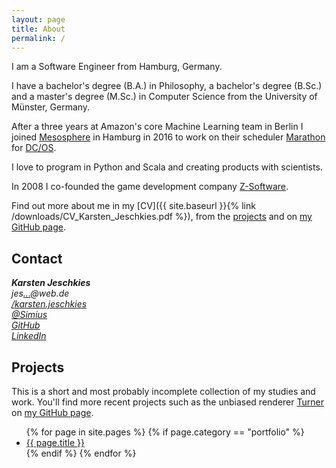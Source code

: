 ```yaml
---
layout: page
title: About
permalink: /
---
```


<a name="about">
I am a Software Engineer from Hamburg, Germany.

I have a bachelor's degree (B.A.) in Philosophy, a bachelor's degree (B.Sc.) and a master's degree (M.Sc.) in Computer Science from the University of Münster, Germany.

After a three years at Amazon's core Machine Learning team in Berlin I joined [Mesosphere](https://mesosphere.com/) in Hamburg in 2016 to work on their scheduler [Marathon](https://mesosphere.github.io/marathon/) for [DC/OS](https://dcos.io/).

I love to program in Python and Scala and creating products with scientists.

In 2008 I co-founded the game development company [Z-Software](http://www.z-software.net).

Find out more about me in my [CV]({{ site.baseurl }}{% link /downloads/CV_Karsten_Jeschkies.pdf %}), from the [projects](#projects) and on [my GitHub page](https://github.com/jeschkies).

<h2 id="contact">Contact</h2>

<address id="contact" class="well">
  <strong>Karsten Jeschkies</strong><br>
  <div>jes<a href="http://www.google.com/recaptcha/mailhide/d?k=01-mcpMu8_pv1L2mbmOPiPKg==&amp;c=MFLIUljqB4JrpVJn27DVJQ==" onclick="window.open('http://www.google.com/recaptcha/mailhide/d?k\07501-mcpMu8_pv1L2mbmOPiPKg\75\75\46c\75MFLIUljqB4JrpVJn27DVJQ\75\075', '', 'toolbar=0,scrollbars=0,location=0,statusbar=0,menubar=0,resizable=0,width=500,height=300'); return false;" title="Reveal this e-mail address">...</a>@web.de</div>
  <div><a href="https://www.facebook.com/karsten.jeschkies">/karsten.jeschkies</a></div>
  <div><a href="https://twitter.com/Simius">@Simius</a></div>
  <div><a href="https://github.com/jeschkies">GitHub</a></div>
  <div><a href="http://www.linkedin.com/pub/karsten-jeschkies/36/50/a73">LinkedIn</a></div>
</address>

<h2 id="projects">Projects</h2>

This is a short and most probably incomplete collection of my studies and work.
You'll find more recent projects such as the unbiased renderer [Turner](https://github.com/turner-renderer/turner)
on [my GitHub page](https://github.com/jeschkies).

<ul>
{% for page in site.pages %}
    {% if page.category == "portfolio" %}
    <li><a href="{{ site.baseurl }}{{ page.url }}">{{ page.title }}</a></li>
    {% endif %}
{% endfor %}
</ul>
